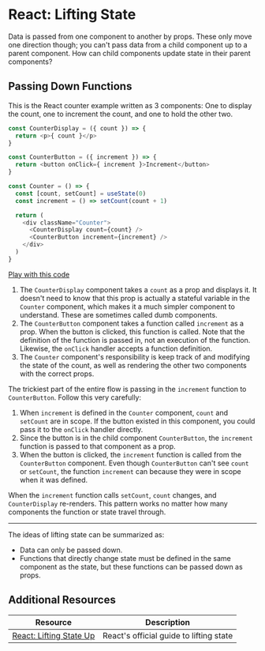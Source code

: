 # React: Lifting State

Data is passed from one component to another by props. These only move one direction though; you can't pass data from a child component up to a parent component. How can child components update state in their parent components?

## Passing Down Functions

This is the React counter example written as 3 components: One to display the count, one to increment the count, and one to hold the other two.

```js
const CounterDisplay = ({ count }) => {
  return <p>{ count }</p>
}

const CounterButton = ({ increment }) => {
  return <button onClick={ increment }>Increment</button>
}

const Counter = () => {
  const [count, setCount] = useState(0)
  const increment = () => setCount(count + 1)

  return (
    <div className="Counter">
      <CounterDisplay count={count} />
      <CounterButton increment={increment} />
    </div>
  )
}
```

[Play with this code](https://codesandbox.io/s/awesome-gauss-xyw1r)

1. The `CounterDisplay` component takes a `count` as a prop and displays it. It doesn't need to know that this prop is actually a stateful variable in the `Counter` component, which makes it a much simpler component to understand. These are sometimes called dumb components.
2. The `CounterButton` component takes a function called `increment` as a prop. When the button is clicked, this function is called. Note that the definition of the function is passed in, not an execution of the function. Likewise, the `onClick` handler accepts a function definition.
3. The `Counter` component's responsibility is keep track of and modifying the state of the count, as well as rendering the other two components with the correct props.

The trickiest part of the entire flow is passing in the `increment` function to `CounterButton`. Follow this very carefully:

1. When `increment` is defined in the `Counter` component, `count` and `setCount` are in scope. If the button existed in this component, you could pass it to the `onClick` handler directly.
2. Since the button is in the child component `CounterButton`, the `increment` function is passed to that component as a prop.
3. When the button is clicked, the `increment` function is called from the `CounterButton` component. Even though `CounterButton` can't see `count` or `setCount`, the function `increment` can because they were in scope when it was defined.

When the `increment` function calls `setCount`, `count` changes, and `CounterDisplay` re-renders. This pattern works no matter how many components the function or state travel through.

---

The ideas of lifting state can be summarized as:

* Data can only be passed down.
* Functions that directly change state must be defined in the same component as the state, but these functions can be passed down as props.

## Additional Resources

| Resource | Description |
| --- | --- |
| [React: Lifting State Up](https://reactwithhooks.netlify.app/docs/lifting-state-up.html) | React's official guide to lifting state |
